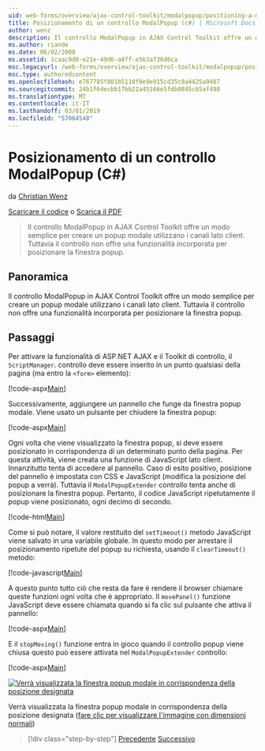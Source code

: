 ```yaml
---
uid: web-forms/overview/ajax-control-toolkit/modalpopup/positioning-a-modalpopup-cs
title: Posizionamento di un controllo ModalPopup (c#) | Microsoft Docs
author: wenz
description: Il controllo ModalPopup in AJAX Control Toolkit offre un modo semplice per creare un popup modale utilizzano i canali lato client. Tuttavia il controllo non offre un...
ms.author: riande
ms.date: 06/02/2008
ms.assetid: 1caac9d0-e21e-49d6-a8ff-e563a736d6ca
msc.legacyurl: /web-forms/overview/ajax-control-toolkit/modalpopup/positioning-a-modalpopup-cs
msc.type: authoredcontent
ms.openlocfilehash: e767785f801b5110f0e9e915cd35c8a4425a9487
ms.sourcegitcommit: 24b1f6decbb17bb22a45166e5fdb0845c65af498
ms.translationtype: MT
ms.contentlocale: it-IT
ms.lasthandoff: 03/01/2019
ms.locfileid: "57064548"
---
```

<a name="positioning-a-modalpopup-c"></a>Posizionamento di un controllo ModalPopup (C#)
====================
da [Christian Wenz](https://github.com/wenz)

[Scaricare il codice](http://download.microsoft.com/download/2/4/0/24052038-f942-4336-905b-b60ae56f0dd5/ModalPopup4.cs.zip) o [Scarica il PDF](http://download.microsoft.com/download/b/6/a/b6ae89ee-df69-4c87-9bfb-ad1eb2b23373/modalpopup4CS.pdf)

> Il controllo ModalPopup in AJAX Control Toolkit offre un modo semplice per creare un popup modale utilizzano i canali lato client. Tuttavia il controllo non offre una funzionalità incorporata per posizionare la finestra popup.


## <a name="overview"></a>Panoramica

Il controllo ModalPopup in AJAX Control Toolkit offre un modo semplice per creare un popup modale utilizzano i canali lato client. Tuttavia il controllo non offre una funzionalità incorporata per posizionare la finestra popup.

## <a name="steps"></a>Passaggi

Per attivare la funzionalità di ASP.NET AJAX e il Toolkit di controllo, il `ScriptManager`. controllo deve essere inserito in un punto qualsiasi della pagina (ma entro la `<form>` elemento):

[!code-aspx[Main](positioning-a-modalpopup-cs/samples/sample1.aspx)]

Successivamente, aggiungere un pannello che funge da finestra popup modale. Viene usato un pulsante per chiudere la finestra popup:

[!code-aspx[Main](positioning-a-modalpopup-cs/samples/sample2.aspx)]

Ogni volta che viene visualizzato la finestra popup, si deve essere posizionato in corrispondenza di un determinato punto della pagina. Per questa attività, viene creata una funzione di JavaScript lato client. Innanzitutto tenta di accedere al pannello. Caso di esito positivo, posizione del pannello è impostata con CSS e JavaScript (modifica la posizione del popup a verrà). Tuttavia il `ModalPopupExtender` controllo tenta anche di posizionare la finestra popup. Pertanto, il codice JavaScript ripetutamente il popup viene posizionato, ogni decimo di secondo.

[!code-html[Main](positioning-a-modalpopup-cs/samples/sample3.html)]

Come si può notare, il valore restituito del `setTimeout()` metodo JavaScript viene salvato in una variabile globale. In questo modo per arrestare il posizionamento ripetute del popup su richiesta, usando il `clearTimeout()` metodo:

[!code-javascript[Main](positioning-a-modalpopup-cs/samples/sample4.js)]

A questo punto tutto ciò che resta da fare è rendere il browser chiamare queste funzioni ogni volta che è appropriato. Il `movePanel()` funzione JavaScript deve essere chiamata quando si fa clic sul pulsante che attiva il pannello:

[!code-aspx[Main](positioning-a-modalpopup-cs/samples/sample5.aspx)]

E il `stopMoving()` funzione entra in gioco quando il controllo popup viene chiusa questo può essere attivata nel `ModalPopupExtender` controllo:

[!code-aspx[Main](positioning-a-modalpopup-cs/samples/sample6.aspx)]


[![Verrà visualizzata la finestra popup modale in corrispondenza della posizione designata](positioning-a-modalpopup-cs/_static/image2.png)](positioning-a-modalpopup-cs/_static/image1.png)

Verrà visualizzata la finestra popup modale in corrispondenza della posizione designata ([fare clic per visualizzare l'immagine con dimensioni normali](positioning-a-modalpopup-cs/_static/image3.png))

> [!div class="step-by-step"]
> [Precedente](handling-postbacks-from-a-modalpopup-cs.md)
> [Successivo](launching-a-modal-popup-window-from-server-code-vb.md)
